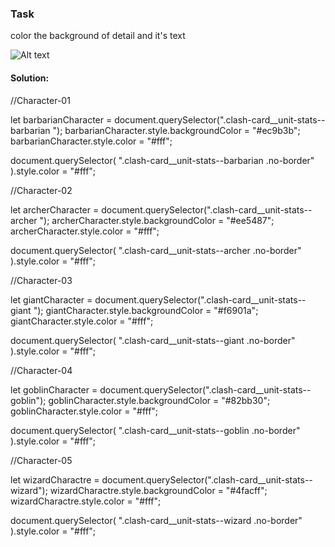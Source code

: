 ### Task
color the background of detail and it's text


![Alt text](Output/DOM%20P1%20SS.png)
#### Solution:
//Character-01

let barbarianCharacter = document.querySelector(".clash-card__unit-stats--barbarian ");
barbarianCharacter.style.backgroundColor = "#ec9b3b";
barbarianCharacter.style.color = "#fff";

document.querySelector(
  ".clash-card__unit-stats--barbarian .no-border"
).style.color = "#fff";

//Character-02

let archerCharacter = document.querySelector(".clash-card__unit-stats--archer ");
archerCharacter.style.backgroundColor = "#ee5487";
archerCharacter.style.color = "#fff";

document.querySelector(
  ".clash-card__unit-stats--archer .no-border"
).style.color = "#fff";

//Character-03

let giantCharacter = document.querySelector(".clash-card__unit-stats--giant ");
giantCharacter.style.backgroundColor = "#f6901a";
giantCharacter.style.color = "#fff";

document.querySelector(
  ".clash-card__unit-stats--giant .no-border"
).style.color = "#fff";

//Character-04 

let goblinCharacter = document.querySelector(".clash-card__unit-stats--goblin");
goblinCharacter.style.backgroundColor = "#82bb30";
goblinCharacter.style.color = "#fff";

document.querySelector(
  ".clash-card__unit-stats--goblin .no-border"
).style.color = "#fff";

//Character-05

let wizardCharactre = document.querySelector(".clash-card__unit-stats--wizard");
wizardCharactre.style.backgroundColor = "#4facff";
wizardCharactre.style.color = "#fff";

document.querySelector(
  ".clash-card__unit-stats--wizard .no-border"
).style.color = "#fff";
